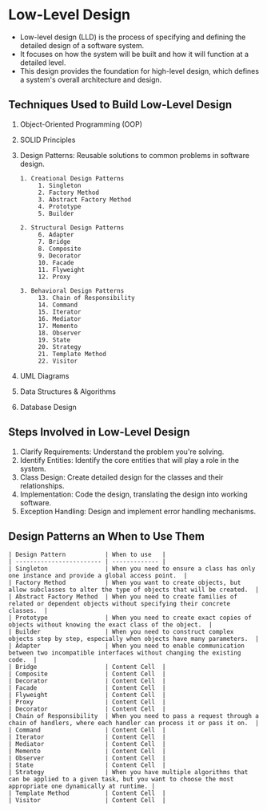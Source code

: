 # Low-Level Design
   * Low-level design (LLD) is the process of specifying and defining the detailed design of a software system.
   *  It focuses on how the system will be built and how it will function at a detailed level.
   *  This design provides the foundation for high-level design, which defines a system's overall architecture and design.
## Techniques Used to Build Low-Level Design
   1. Object-Oriented Programming (OOP)
   2. SOLID Principles
   3. Design Patterns: Reusable solutions to common problems in software design.
      
          1. Creational Design Patterns
               1. Singleton
               2. Factory Method
               3. Abstract Factory Method
               4. Prototype
               5. Builder
      
          2. Structural Design Patterns
               6. Adapter
               7. Bridge
               8. Composite
               9. Decorator
               10. Facade
               11. Flyweight
               12. Proxy
      
          3. Behavioral Design Patterns
               13. Chain of Responsibility
               14. Command
               15. Iterator
               16. Mediator
               17. Memento
               18. Observer
               19. State
               20. Strategy
               21. Template Method
               22. Visitor
   4. UML Diagrams
   5. Data Structures & Algorithms
   6. Database Design
## Steps Involved in Low-Level Design
   1. Clarify Requirements: Understand the problem you're solving.
   2. Identify Entities: Identify the core entities that will play a role in the system.
   3. Class Design: Create detailed design for the classes and their relationships.
   4. Implementation: Code the design, translating the design into working software.
   5. Exception Handling: Design and implement error handling mechanisms.

## Design Patterns an When to Use Them

    | Design Pattern           | When to use   |
    | ------------------------ | ------------- |
    | Singleton                | When you need to ensure a class has only one instance and provide a global access point.  |
    | Factory Method           | When you want to create objects, but allow subclasses to alter the type of objects that will be created.  |
    | Abstract Factory Method  | When you need to create families of related or dependent objects without specifying their concrete classes.  |
    | Prototype                | When you need to create exact copies of objects without knowing the exact class of the object.  |
    | Builder                  | When you need to construct complex objects step by step, especially when objects have many parameters.  |
    | Adapter                  | When you need to enable communication between two incompatible interfaces without changing the existing code.  |
    | Bridge                   | Content Cell  |
    | Composite                | Content Cell  |
    | Decorator                | Content Cell  |
    | Facade                   | Content Cell  |
    | Flyweight                | Content Cell  |
    | Proxy                    | Content Cell  |
    | Decorator                | Content Cell  |
    | Chain of Responsibility  | When you need to pass a request through a chain of handlers, where each handler can process it or pass it on.  |
    | Command                  | Content Cell  |
    | Iterator                 | Content Cell  |
    | Mediator                 | Content Cell  |
    | Memento                  | Content Cell  |
    | Observer                 | Content Cell  |
    | State                    | Content Cell  |
    | Strategy                 | When you have multiple algorithms that can be applied to a given task, but you want to choose the most appropriate one dynamically at runtime. |
    | Template Method          | Content Cell  |
    | Visitor                  | Content Cell  |
